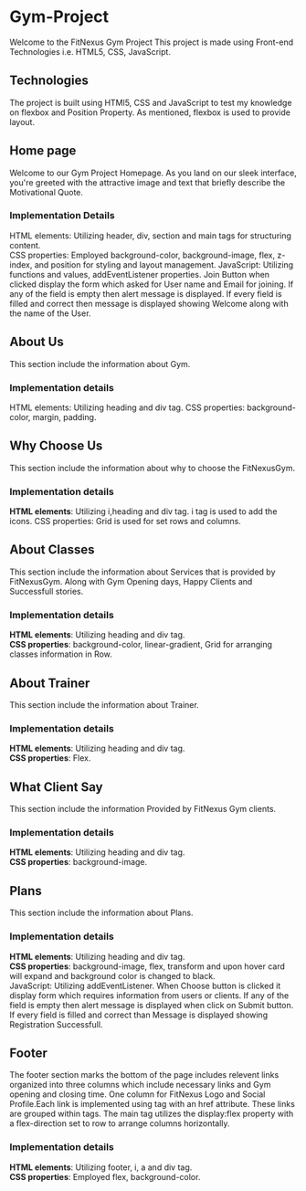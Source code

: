 # Gym-Project
Welcome to the FitNexus Gym Project This project is made using Front-end Technologies i.e. HTML5, CSS, JavaScript. 

## Technologies
The project is built using HTMl5, CSS and JavaScript to test my knowledge on flexbox and Position Property. As mentioned, flexbox is used to provide layout.

## Home page<br>
Welcome to our Gym Project Homepage. As you land on our sleek interface, you're greeted with the attractive image and text that briefly describe the Motivational Quote.<br>
### Implementation Details<br>
HTML elements: Utilizing header, div, section and main tags for structuring content. <br>
CSS properties: Employed background-color, background-image, flex, z-index, and position for styling and layout management. 
JavaScript: Utilizing functions and values, addEventListener properties. Join Button when clicked display the form which asked for User name and Email for joining. If any of the field is empty then alert message is displayed. If every field is filled and correct then message is displayed showing Welcome along with the name of the User.

## About Us<br>
This section include the information about Gym. <br>
### Implementation details<br>
HTML elements: Utilizing heading and div tag. CSS properties: background-color, margin, padding.<br>

## Why Choose Us<br>
This section include the information about why to choose the FitNexusGym. <br>
### Implementation details<br>
**HTML elements**: Utilizing i,heading and div tag. i tag is used to add the icons. CSS properties:  Grid is used for set rows and columns.<br>

## About Classes <br>
This section include the information about Services that is provided by FitNexusGym. Along with Gym Opening days, Happy Clients and Successfull stories.<br>
### Implementation details<br>
**HTML elements**: Utilizing heading and div tag. <br>
**CSS properties**: background-color, linear-gradient, Grid for arranging classes information in Row.<br>

## About Trainer<br>
This section include the information about Trainer.<br>
### Implementation details<br>
**HTML elements**: Utilizing heading and div tag. <br>
**CSS properties**: Flex.<br>

## What Client Say<br>
This section include the information Provided by FitNexus Gym clients.<br>
### Implementation details<br>
**HTML elements**: Utilizing heading and div tag. <br>
**CSS properties**: background-image.<br>

## Plans<br>
This section include the information about Plans.<br>
### Implementation details<br>
**HTML elements**: Utilizing heading and div tag. <br>
**CSS properties**: background-image, flex, transform and upon hover card will expand and background color is changed to black.<br>
JavaScript: Utilizing addEventListener. When Choose button is clicked it display form which requires information from users or clients. If any of the field is empty then alert message is displayed when click on Submit button. If every field is filled and correct than Message is displayed showing Registration Successfull. <br>

## Footer<br>
The footer section marks the bottom of the page includes relevent links organized into three columns which include necessary links and Gym opening and closing time. One column for FitNexus Logo and Social Profile.Each link is implemented using tag with an href attribute. These links are grouped within tags. The main tag utilizes the display:flex property with a flex-direction set to row to arrange columns horizontally.<br>
### Implementation details<br>
**HTML elements**: Utilizing footer, i, a and div tag.<br>
**CSS properties**: Employed flex, background-color.<br>
